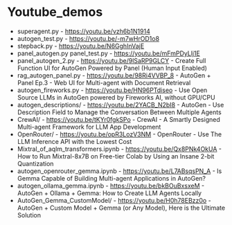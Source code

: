 # Youtube_demos
* superagent.py - https://youtu.be/vzh6b1N1914
* autogen_test.py - https://youtu.be/-m7wHrOD1o8
* stepback.py - https://youtu.be/N6GghInVajE
* panel_autogen.py panel_test.py - https://youtu.be/mFmPDyLlj1E
* panel_autogen_2.py - https://youtu.be/9lSaRP9GLCY - Create Full Function UI for AutoGen Powered by Panel (Human Input Enabled)
* rag_autogen_panel.py - https://youtu.be/98Ri4VVBP_8 - AutoGen + Panel Ep.3 - Web UI for Multi-agent with Document Retrieval
* autogen_fireworks.py - https://youtu.be/HN96PTdiseo - Use Open Source LLMs in AutoGen powered by Fireworks AI, without GPU/CPU
* autogen_descriptions/ - https://youtu.be/2YACB_N2bI8 - AutoGen - Use Description Field to Manage the Conversation Between Multiple Agents
* CrewAI/ - https://youtu.be/tKYr0fgkSPo - CrewAI - A Smartly Designed Multi-agent Framework for LLM App Development
* OpenRouter/ - https://youtu.be/opR3LozV3NM - OpenRouter - Use The LLM Inference API with the Lowest Cost
* Mixtral_of_aqlm_transformers.ipynb - https://youtu.be/Qx8PNk4OkUA - How to Run Mixtral-8x7B on Free-tier Colab by Using an Insane 2-bit Quantization
* autogen_openrouter_gemma.ipynb - https://youtu.be/L7ABsqsPN_A - Is Gemma Capable of Building Multi-agent Applications in AutoGen?
* autogen_ollama_gemma.ipynb - https://youtu.be/bkBOuBxsxeM - AutoGen + Ollama + Gemma: How to Create LLM Agents Locally
* AutoGen_Gemma_CustomModel/ - https://youtu.be/H0h78EBzz0o - AutoGen + Custom Model + Gemma (or Any Model), Here is the Ultimate Solution